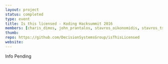 ```yaml
---
layout: project
status: completed
type: event
title: Is this licensed - Koding Hacksummit 2016
members: [charis_dimos, john_prantalos, stavros_oikonomidis, stavros_tsourlidakis, thanasis_lilis, theodore_kounas]
thumb:
repo: https://github.com/DecisionSystemsGroup/isThisLicensed
website:
---
```

Info Pending

